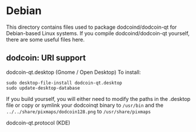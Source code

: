 
Debian
====================
This directory contains files used to package dodcoind/dodcoin-qt
for Debian-based Linux systems. If you compile dodcoind/dodcoin-qt yourself, there are some useful files here.

## dodcoin: URI support ##


dodcoin-qt.desktop  (Gnome / Open Desktop)
To install:

	sudo desktop-file-install dodcoin-qt.desktop
	sudo update-desktop-database

If you build yourself, you will either need to modify the paths in
the .desktop file or copy or symlink your dodcoinqt binary to `/usr/bin`
and the `../../share/pixmaps/dodcoin128.png` to `/usr/share/pixmaps`

dodcoin-qt.protocol (KDE)

